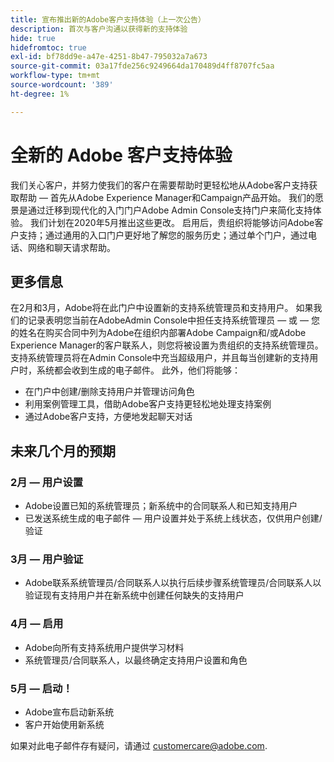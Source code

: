 ```yaml
---
title: 宣布推出新的Adobe客户支持体验（上一次公告）
description: 首次与客户沟通以获得新的支持体验
hide: true
hidefromtoc: true
exl-id: bf78dd9e-a47e-4251-8b47-795032a7a673
source-git-commit: 03a17fde256c9249664da170489d4ff8707fc5aa
workflow-type: tm+mt
source-wordcount: '389'
ht-degree: 1%

---
```


# 全新的 Adobe 客户支持体验

我们关心客户，并努力使我们的客户在需要帮助时更轻松地从Adobe客户支持获取帮助 — 首先从Adobe Experience Manager和Campaign产品开始。 我们的愿景是通过迁移到现代化的入门门户Adobe Admin Console支持门户来简化支持体验。 我们计划在2020年5月推出这些更改。 启用后，贵组织将能够访问Adobe客户支持；通过通用的入口门户更好地了解您的服务历史；通过单个门户，通过电话、网络和聊天请求帮助。

## 更多信息

在2月和3月，Adobe将在此门户中设置新的支持系统管理员和支持用户。 如果我们的记录表明您当前在AdobeAdmin Console中担任支持系统管理员 — 或 — 您的姓名在购买合同中列为Adobe在组织内部署Adobe Campaign和/或Adobe Experience Manager的客户联系人，则您将被设置为贵组织的支持系统管理员。
支持系统管理员将在Admin Console中充当超级用户，并且每当创建新的支持用户时，系统都会收到生成的电子邮件。 此外，他们将能够：

* 在门户中创建/删除支持用户并管理访问角色
* 利用案例管理工具，借助Adobe客户支持更轻松地处理支持案例
* 通过Adobe客户支持，方便地发起聊天对话

## 未来几个月的预期

### 2月 — 用户设置

* Adobe设置已知的系统管理员；新系统中的合同联系人和已知支持用户
* 已发送系统生成的电子邮件 — 用户设置并处于系统上线状态，仅供用户创建/验证


### 3月 — 用户验证

* Adobe联系系统管理员/合同联系人以执行后续步骤系统管理员/合同联系人以验证现有支持用户并在新系统中创建任何缺失的支持用户

### 4月 — 启用

* Adobe向所有支持系统用户提供学习材料
* 系统管理员/合同联系人，以最终确定支持用户设置和角色

### 5月 — 启动！

* Adobe宣布启动新系统
* 客户开始使用新系统

如果对此电子邮件存有疑问，请通过 [customercare@adobe.com](mailto:customercare@adobe.com).
